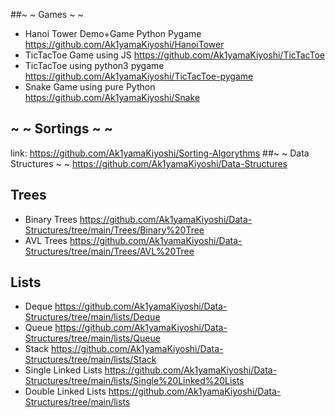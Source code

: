 ##~ ~ Games ~ ~
 - Hanoi Tower Demo+Game Python Pygame
https://github.com/Ak1yamaKiyoshi/HanoiTower
 - TicTacToe Game using  JS
https://github.com/Ak1yamaKiyoshi/TicTacToe
 - TicTacToe using python3 pygame 
https://github.com/Ak1yamaKiyoshi/TicTacToe-pygame
 - Snake Game using pure Python 
https://github.com/Ak1yamaKiyoshi/Snake

## ~ ~ Sortings ~ ~ 
link: https://github.com/Ak1yamaKiyoshi/Sorting-Algorythms
##~ ~ Data Structures ~ ~
https://github.com/Ak1yamaKiyoshi/Data-Structures
## Trees
 - Binary Trees https://github.com/Ak1yamaKiyoshi/Data-Structures/tree/main/Trees/Binary%20Tree
 - AVL Trees https://github.com/Ak1yamaKiyoshi/Data-Structures/tree/main/Trees/AVL%20Tree
 ## Lists
 - Deque https://github.com/Ak1yamaKiyoshi/Data-Structures/tree/main/lists/Deque
 - Queue https://github.com/Ak1yamaKiyoshi/Data-Structures/tree/main/lists/Queue
 - Stack https://github.com/Ak1yamaKiyoshi/Data-Structures/tree/main/lists/Stack
 - Single Linked Lists https://github.com/Ak1yamaKiyoshi/Data-Structures/tree/main/lists/Single%20Linked%20Lists
 - Double Linked Lists https://github.com/Ak1yamaKiyoshi/Data-Structures/tree/main/lists
